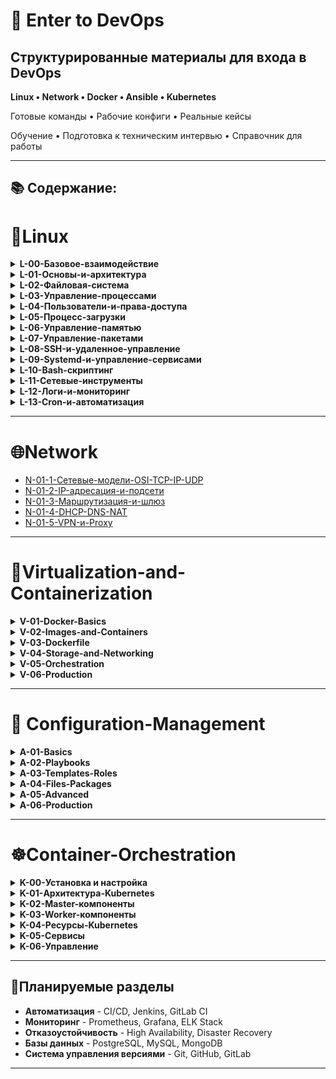 # 🚀 Enter to DevOps

## Структурированные материалы для входа в DevOps

**Linux • Network • Docker • Ansible • Kubernetes**

Готовые команды • Рабочие конфиги • Реальные кейсы

Обучение • Подготовка к техническим интервью • Справочник для работы

---

## 📚 Содержание:

# 🐧Linux

<details>
<summary><strong>L-00-Базовое-взаимодействие</strong></summary>

- [L-00-1-Командная-оболочка](01-Linux/L-00-Базовое-взаимодействие/L-00-1-Командная-оболочка.md)
- [L-00-2-Управление-файлами-sudo-touch-mkdir-cp-mv-rm](01-Linux/L-00-Базовое-взаимодействие/L-00-2-Управление-файлами-sudo-touch-mkdir-cp-mv-rm.md)
- [L-00-3-Просмотр-и-редактирование-файлов-cat-nano-vim](01-Linux/L-00-Базовое-взаимодействие/L-00-3-Просмотр-и-редактирование-файлов-cat-nano-vim.md)
- [L-00-4-Поиск-и-анализ-файлов-и-текста-find-grep-awk-sed-wc-head-tail](01-Linux/L-00-Базовое-взаимодействие/L-00-4-Поиск-и-анализ-файлов-и-текста-find-grep-awk-sed-wc-head-tail.md)

</details>

<details>
<summary><strong>L-01-Основы-и-архитектура</strong></summary>

- [L-01-1-История-и-философия](01-Linux/L-01-Основы-и-архитектура/L-01-1-История-и-философия.md)
- [L-01-2-Архитектура-Linux](01-Linux/L-01-Основы-и-архитектура/L-01-2-Архитектура-Linux.md)
- [L-01-3-Системные-вызовы-syscalls](01-Linux/L-01-Основы-и-архитектура/L-01-3-Системные-вызовы-syscalls.md)
- [L-01-4-Модули-ядра](01-Linux/L-01-Основы-и-архитектура/L-01-4-Модули-ядра.md)

</details>

<details>
<summary><strong>L-02-Файловая-система</strong></summary>

- [L-02-1-Структура-директорий-FHS](01-Linux/L-02-Файловая-система/L-02-1-Структура-директорий-FHS.md)
- [L-02-2-Inodes-и-метаданные](01-Linux/L-02-Файловая-система/L-02-2-Inodes-и-метаданные.md)
- [L-02-3-Жесткие-и-символьные-ссылки](01-Linux/L-02-Файловая-система/L-02-3-Жесткие-и-символьные-ссылки.md)
- [L-02-4-Виртуальные-файловые-системы](01-Linux/L-02-Файловая-система/L-02-4-Виртуальные-файловые-системы.md)

</details>

<details>
<summary><strong>L-03-Управление-процессами</strong></summary>

- [L-03-1-Процессы-и-их-атрибуты](01-Linux/L-03-Управление-процессами/L-03-1-Процессы-и-их-атрибуты.md)
- [L-03-2-Сигналы-Signals](01-Linux/L-03-Управление-процессами/L-03-2-Сигналы-Signals.md)
- [L-03-3-Перенаправление-ввода-вывода](01-Linux/L-03-Управление-процессами/L-03-3-Перенаправление-ввода-вывода.md)

</details>

<details>
<summary><strong>L-04-Пользователи-и-права-доступа</strong></summary>

- [L-04-1-Пользователи-и-группы](01-Linux/L-04-Пользователи-и-права-доступа/L-04-1-Пользователи-и-группы.md)
- [L-04-2-Общие-принципы-прав](01-Linux/L-04-Пользователи-и-права-доступа/L-04-2-Общие-принципы-прав.md)
- [L-04-3-Символьная-и-числовая-форма](01-Linux/L-04-Пользователи-и-права-доступа/L-04-3-Символьная-и-числовая-форма.md)
- [L-04-4-Команда-chmod](01-Linux/L-04-Пользователи-и-права-доступа/L-04-4-Команда-chmod.md)
- [L-04-5-Команда-chown](01-Linux/L-04-Пользователи-и-права-доступа/L-04-5-Команда-chown.md)
- [L-04-6-Команда-chgrp](01-Linux/L-04-Пользователи-и-права-доступа/L-04-6-Команда-chgrp.md)
- [L-04-7-Права-для-директорий](01-Linux/L-04-Пользователи-и-права-доступа/L-04-7-Права-для-директорий.md)
- [L-04-8-SUID-SGID-Sticky-Bit](01-Linux/L-04-Пользователи-и-права-доступа/L-04-8-SUID-SGID-Sticky-Bit.md)
- [L-04-9-umask](01-Linux/L-04-Пользователи-и-права-доступа/L-04-9-umask.md)

</details>

<details>
<summary><strong>L-05-Процесс-загрузки</strong></summary>

- [L-05-0-Процесс-загрузки](01-Linux/L-05-Процесс-загрузки/L-05-0-Процесс-загрузки.md)
- [L-05-1-BIOS-UEFI-и-MBR-GPT](01-Linux/L-05-Процесс-загрузки/L-05-1-BIOS-UEFI-и-MBR-GPT.md)
- [L-05-2-Загрузчики-GRUB2](01-Linux/L-05-Процесс-загрузки/L-05-2-Загрузчики-GRUB2.md)
- [L-05-3-Ядро-и-initramfs](01-Linux/L-05-Процесс-загрузки/L-05-3-Ядро-и-initramfs.md)
- [L-05-4-Systemd-и-цели-targets](01-Linux/L-05-Процесс-загрузки/L-05-4-Systemd-и-цели-targets.md)

</details>

<details>
<summary><strong>L-06-Управление-памятью</strong></summary>

- [L-06-1-Виртуальная-память](01-Linux/L-06-Управление-памятью/L-06-1-Виртуальная-память.md)
- [L-06-2-Кэши-памяти-LTB-MMU](01-Linux/L-06-Управление-памятью/L-06-2-Кэши-памяти-LTB-MMU.md)
- [L-06-3-SWAP](01-Linux/L-06-Управление-памятью/L-06-3-SWAP.md)
- [L-06-4-Swappines](01-Linux/L-06-Управление-памятью/L-06-4-Swappines.md)
- [L-06-5-OOM-Killer](01-Linux/L-06-Управление-памятью/L-06-5-OOM-Killer.md)
- [L-06-6-Мониторинг-памяти](01-Linux/L-06-Управление-памятью/L-06-6-Мониторинг-памяти.md)

</details>

<details>
<summary><strong>L-07-Управление-пакетами</strong></summary>

- [L-07-1-Основы-пакетных-менеджеров](01-Linux/L-07-Управление-пакетами/L-07-1-Основы-пакетных-менеджеров.md)
- [L-07-2-Установка-и-обновление](01-Linux/L-07-Управление-пакетами/L-07-2-Установка-и-обновление.md)
- [L-07-3-Репозитории](01-Linux/L-07-Управление-пакетами/L-07-3-Репозитории.md)

</details>

<details>
<summary><strong>L-08-SSH-и-удаленное-управление</strong></summary>

- [L-08-1-Основы-SSH](01-Linux/L-08-SSH-и-удаленное-управление/L-08-1-Основы-SSH.md)
- [L-08-2-SSH-ключи](01-Linux/L-08-SSH-и-удаленное-управление/L-08-2-SSH-ключи.md)
- [L-08-3-Продвинутое-использование](01-Linux/L-08-SSH-и-удаленное-управление/L-08-3-Продвинутое-использование.md)
- [L-08-4-Безопасность](01-Linux/L-08-SSH-и-удаленное-управление/L-08-4-Безопасность.md)

</details>

<details>
<summary><strong>L-09-Systemd-и-управление-сервисами</strong></summary>

- [L-09-1-Основы-Systemd](01-Linux/L-09-Systemd-и-управление-сервисами/L-09-1-Основы-Systemd.md)
- [L-09-2-Создание-сервисов](01-Linux/L-09-Systemd-и-управление-сервисами/L-09-2-Создание-сервисов.md)
- [L-09-3-Journalctl](01-Linux/L-09-Systemd-и-управление-сервисами/L-09-3-Journalctl.md)

</details>

<details>
<summary><strong>L-10-Bash-скриптинг</strong></summary>

- [L-10-1-Основы-Bash](01-Linux/L-10-Bash-скриптинг/L-10-1-Основы-Bash.md)
- [L-10-2-Условия-и-циклы](01-Linux/L-10-Bash-скриптинг/L-10-2-Условия-и-циклы.md)
- [L-10-3-Функции](01-Linux/L-10-Bash-скриптинг/L-10-3-Функции.md)
- [L-10-4-Практические-примеры](01-Linux/L-10-Bash-скриптинг/L-10-4-Практические-примеры.md)

</details>

<details>
<summary><strong>L-11-Сетевые-инструменты</strong></summary>

- [L-11-1-Базовые-сетевые-команды](01-Linux/L-11-Сетевые-инструменты/L-11-1-Базовые-сетевые-команды.md)
- [L-11-2-Диагностика-сети](01-Linux/L-11-Сетевые-инструменты/L-11-2-Диагностика-сети.md)
- [L-11-3-Firewall-и-безопасность](01-Linux/L-11-Сетевые-инструменты/L-11-3-Firewall-и-безопасность.md)

</details>

<details>
<summary><strong>L-12-Логи-и-мониторинг</strong></summary>

- [L-12-1-Системные-логи](01-Linux/L-12-Логи-и-мониторинг/L-12-1-Системные-логи.md)
- [L-12-2-Мониторинг-системы](01-Linux/L-12-Логи-и-мониторинг/L-12-2-Мониторинг-системы.md)
- [L-12-3-Troubleshooting](01-Linux/L-12-Логи-и-мониторинг/L-12-3-Troubleshooting.md)

</details>

<details>
<summary><strong>L-13-Cron-и-автоматизация</strong></summary>

- [L-13-1-Crontab](01-Linux/L-13-Cron-и-автоматизация/L-13-1-Crontab.md)
- [L-13-2-Systemd-Timers](01-Linux/L-13-Cron-и-автоматизация/L-13-2-Systemd-Timers.md)
- [L-13-3-At-команды](01-Linux/L-13-Cron-и-автоматизация/L-13-3-At-команды.md)

</details>

---

# 🌐Network

- [N-01-1-Сетевые-модели-OSI-TCP-IP-UDP](02-Network/N-01-1-Сетевые-модели-OSI-TCP-IP-UDP.md)
- [N-01-2-IP-адресация-и-подсети](02-Network/N-01-2-IP-адресация-и-подсети.md)
- [N-01-3-Маршрутизация-и-шлюз](02-Network/N-01-3-Маршрутизация-и-шлюз.md)
- [N-01-4-DHCP-DNS-NAT](02-Network/N-01-4-DHCP-DNS-NAT.md)
- [N-01-5-VPN-и-Proxy](02-Network/N-01-5-VPN-и-Proxy.md)

---

# 🐳Virtualization-and-Containerization

<details>
<summary><strong>V-01-Docker-Basics</strong></summary>

- [V-01-0-Установка-Docker](03-Virtualization-and-Containerization/V-01-Docker-Basics/V-01-0-Установка-Docker.md)
- [V-01-1-Основы-контейнеризации](03-Virtualization-and-Containerization/V-01-Docker-Basics/V-01-1-Основы-контейнеризации.md)

</details>

<details>
<summary><strong>V-02-Images-and-Containers</strong></summary>

- [V-02-1-Docker-Images](03-Virtualization-and-Containerization/V-02-Images-and-Containers/V-02-1-Docker-Images.md)
- [V-02-2-Docker-Containers](03-Virtualization-and-Containerization/V-02-Images-and-Containers/V-02-2-Docker-Containers.md)

</details>

<details>
<summary><strong>V-03-Dockerfile</strong></summary>

- [V-03-1-Dockerfile-Основы](03-Virtualization-and-Containerization/V-03-Dockerfile/V-03-1-Dockerfile-Основы.md)
- [V-03-2-Dockerfile-Практика](03-Virtualization-and-Containerization/V-03-Dockerfile/V-03-2-Dockerfile-Практика.md)

</details>

<details>
<summary><strong>V-04-Storage-and-Networking</strong></summary>

- [V-04-1-Docker-Volumes](03-Virtualization-and-Containerization/V-04-Storage-and-Networking/V-04-1-Docker-Volumes.md)
- [V-04-2-Docker-Networking](03-Virtualization-and-Containerization/V-04-Storage-and-Networking/V-04-2-Docker-Networking.md)

</details>

<details>
<summary><strong>V-05-Orchestration</strong></summary>

- [V-05-1-Docker-Compose](03-Virtualization-and-Containerization/V-05-Orchestration/V-05-1-Docker-Compose.md)
- [V-05-2-Docker-Swarm](03-Virtualization-and-Containerization/V-05-Orchestration/V-05-2-Docker-Swarm.md)

</details>

<details>
<summary><strong>V-06-Production</strong></summary>

- [V-06-1-Docker-безопасность](03-Virtualization-and-Containerization/V-06-Production/V-06-1-Docker-безопасность.md)
- [V-06-2-Мониторинг-и-логи](03-Virtualization-and-Containerization/V-06-Production/V-06-2-Мониторинг-и-логи.md)
- [V-06-3-Portainer](03-Virtualization-and-Containerization/V-06-Production/V-06-3-Portainer.md)
- [V-06-4-Итоговый-проект](03-Virtualization-and-Containerization/V-06-Production/V-06-4-Итоговый-проект.md)
- [V-06-5-Best-Practices](03-Virtualization-and-Containerization/V-06-Production/V-06-5-Best-Practices.md)

</details>

---

# 🔧 Configuration-Management

<details>
<summary><strong>A-01-Basics</strong></summary>

- [A-01-0-Введение-в-Ansible](04-Configuration-Management/A-01-Basics/A-01-0-Введение-в-Ansible.md)
- [A-01-1-Установка-и-базовая-настройка](04-Configuration-Management/A-01-Basics/A-01-1-Установка-и-базовая-настройка.md)
- [A-01-2-Ansible-архитектура-и-инвентарь](04-Configuration-Management/A-01-Basics/A-01-2-Ansible-архитектура-и-инвентарь.md)

</details>

<details>
<summary><strong>A-02-Playbooks</strong></summary>

- [A-02-1-Ad-Hoc-команды](04-Configuration-Management/A-02-Playbooks/A-02-1-Ad-Hoc-команды.md)
- [A-02-2-Playbook-основы](04-Configuration-Management/A-02-Playbooks/A-02-2-Playbook-основы.md)
- [A-02-3-Переменные-и-факты](04-Configuration-Management/A-02-Playbooks/A-02-3-Переменные-и-факты.md)
- [A-02-4-Условия-и-циклы](04-Configuration-Management/A-02-Playbooks/A-02-4-Условия-и-циклы.md)

</details>

<details>
<summary><strong>A-03-Templates-Roles</strong></summary>

- [A-03-1-Шаблоны-Template](04-Configuration-Management/A-03-Templates-Roles/A-03-1-Шаблоны-Template.md)
- [A-03-2-Роли-Roles](04-Configuration-Management/A-03-Templates-Roles/A-03-2-Роли-Roles.md)
- [A-03-3-Хендлеры-и-обработка-ошибок](04-Configuration-Management/A-03-Templates-Roles/A-03-3-Хендлеры-и-обработка-ошибок.md)

</details>

<details>
<summary><strong>A-04-Files-Packages</strong></summary>

- [A-04-1-Работа-с-файлами-и-пакетами](04-Configuration-Management/A-04-Files-Packages/A-04-1-Работа-с-файлами-и-пакетами.md)
- [A-04-2-Ansible-Vault-безопасность](04-Configuration-Management/A-04-Files-Packages/A-04-2-Ansible-Vault-безопасность.md)

</details>

<details>
<summary><strong>A-05-Advanced</strong></summary>

- [A-05-1-Динамический-инвентарь](04-Configuration-Management/A-05-Advanced/A-05-1-Динамический-инвентарь.md)
- [A-05-2-Модули-для-облаков-AWS-GCP-Azure](04-Configuration-Management/A-05-Advanced/A-05-2-Модули-для-облаков-AWS-GCP-Azure.md)
- [A-05-3-Docker-и-Ansible](04-Configuration-Management/A-05-Advanced/A-05-3-Docker-и-Ansible.md)

</details>

<details>
<summary><strong>A-06-Production</strong></summary>

- [A-06-1-Тестирование-и-best-practices](04-Configuration-Management/A-06-Production/A-06-1-Тестирование-и-best-practices.md)
- [A-06-2-Итоговый-проект](04-Configuration-Management/A-06-Production/A-06-2-Итоговый-проект.md)

</details>

---

# ☸️Container-Orchestration

<details>
<summary><strong>K-00-Установка и настройка</strong></summary>

- [K-00-0-Setup-Kubernetes](05-Container-Orchestration/K-00-Установка-и-настройка/K-00-0-Setup-Kubernetes.md)

</details>

<details>
<summary><strong>K-01-Архитектура-Kubernetes</strong></summary>

- [K-01-1-Architecture-Kubernetes](05-Container-Orchestration/K-01-Архитектура-Kubernetes/K-01-1-Architecture-Kubernetes.md)
- [K-01-2-Component-Container-Runtime](05-Container-Orchestration/K-01-Архитектура-Kubernetes/K-01-2-Component-Container-Runtime.md)

</details>

<details>
<summary><strong>K-02-Master-компоненты</strong></summary>

- [K-02-1-Master-Component-ETCD](05-Container-Orchestration/K-02-Master-компоненты/K-02-1-Master-Component-ETCD.md)
- [K-02-2-Master-Component-Kube-API-Server](05-Container-Orchestration/K-02-Master-компоненты/K-02-2-Master-Component-Kube-API-Server.md)
- [K-02-3-Master-Component-Kube-Controller-Manager](05-Container-Orchestration/K-02-Master-компоненты/K-02-3-Master-Component-Kube-Controller-Manager.md)
- [K-02-4-Master-Component-Kube-Scheduler](05-Container-Orchestration/K-02-Master-компоненты/K-02-4-Master-Component-Kube-Scheduler.md)

</details>

<details>
<summary><strong>K-03-Worker-компоненты</strong></summary>

- [K-03-1-Worker-Component-Kubelet](05-Container-Orchestration/K-03-Worker-компоненты/K-03-1-Worker-Component-Kubelet.md)
- [K-03-2-Worker-Component-Kube-Proxy](05-Container-Orchestration/K-03-Worker-компоненты/K-03-2-Worker-Component-Kube-Proxy.md)

</details>

<details>
<summary><strong>K-04-Ресурсы-Kubernetes</strong></summary>

- [K-04-1-Resource-Pods](05-Container-Orchestration/K-04-Ресурсы-Kubernetes/K-04-1-Resource-Pods.md)
- [K-04-2-Resource-Kubernetes-YAML](05-Container-Orchestration/K-04-Ресурсы-Kubernetes/K-04-2-Resource-Kubernetes-YAML.md)
- [K-04-3-Controller-ReplicaSet](05-Container-Orchestration/K-04-Ресурсы-Kubernetes/K-04-3-Controller-ReplicaSet.md)
- [K-04-4-Controller-Deployments](05-Container-Orchestration/K-04-Ресурсы-Kubernetes/K-04-4-Controller-Deployments.md)
- [K-04-5-Resource-Namespaces](05-Container-Orchestration/K-04-Ресурсы-Kubernetes/K-04-5-Resource-Namespaces.md)

</details>

<details>
<summary><strong>K-05-Сервисы</strong></summary>

- [K-05-1-Services-NodePort](05-Container-Orchestration/K-05-Сервисы/K-05-1-Services-NodePort.md)
- [K-05-2-Services-ClusterIP](05-Container-Orchestration/K-05-Сервисы/K-05-2-Services-ClusterIP.md)
- [K-05-3-Services-Load-Balancer](05-Container-Orchestration/K-05-Сервисы/K-05-3-Services-Load-Balancer.md)

</details>

<details>
<summary><strong>K-06-Управление</strong></summary>

- [K-06-1-Imperative-Declarative](05-Container-Orchestration/K-06-Управление/K-06-1-Imperative-Declarative.md)
- [K-06-2-kubectl-apply](05-Container-Orchestration/K-06-Управление/K-06-2-kubectl-apply.md)

</details>

---

## 🎯Планируемые разделы

- **Автоматизация** - CI/CD, Jenkins, GitLab CI
- **Мониторинг** - Prometheus, Grafana, ELK Stack
- **Отказоустойчивость** - High Availability, Disaster Recovery
- **Базы данных** - PostgreSQL, MySQL, MongoDB
- **Система управления версиями** - Git, GitHub, GitLab

---